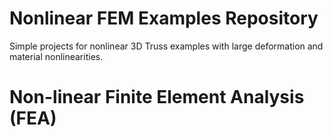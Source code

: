 <h1>Nonlinear FEM Examples Repository</h1>
<p>Simple projects for nonlinear 3D Truss examples with large deformation and material nonlinearities.</p>
<h1>Non-linear Finite Element Analysis (FEA)</h1>
